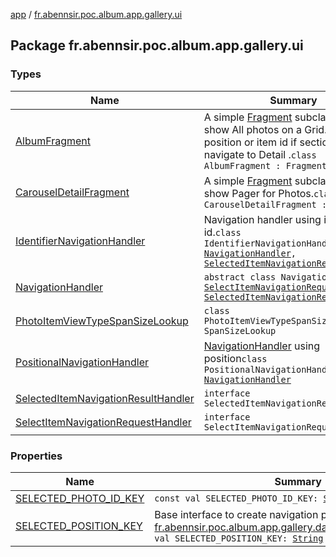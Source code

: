 [app](../index.md) / [fr.abennsir.poc.album.app.gallery.ui](./index.md)

## Package fr.abennsir.poc.album.app.gallery.ui

### Types

| Name | Summary |
|---|---|
| [AlbumFragment](-album-fragment/index.md) | A simple [Fragment](#) subclass used to show All photos on a Grid. It use position or item id if sectioned to navigate to Detail .`class AlbumFragment : Fragment` |
| [CarouselDetailFragment](-carousel-detail-fragment/index.md) | A simple [Fragment](#) subclass ssed to show Pager for Photos.`class CarouselDetailFragment : Fragment` |
| [IdentifierNavigationHandler](-identifier-navigation-handler/index.md) | Navigation handler using item id.`class IdentifierNavigationHandler : `[`NavigationHandler`](-navigation-handler/index.md)`, `[`SelectedItemNavigationResultHandler`](-selected-item-navigation-result-handler/index.md) |
| [NavigationHandler](-navigation-handler/index.md) | `abstract class NavigationHandler : `[`SelectItemNavigationRequestHandler`](-select-item-navigation-request-handler/index.md)`, `[`SelectedItemNavigationResultHandler`](-selected-item-navigation-result-handler/index.md) |
| [PhotoItemViewTypeSpanSizeLookup](-photo-item-view-type-span-size-lookup/index.md) | `class PhotoItemViewTypeSpanSizeLookup : SpanSizeLookup` |
| [PositionalNavigationHandler](-positional-navigation-handler/index.md) | [NavigationHandler](-navigation-handler/index.md) using position`class PositionalNavigationHandler : `[`NavigationHandler`](-navigation-handler/index.md) |
| [SelectedItemNavigationResultHandler](-selected-item-navigation-result-handler/index.md) | `interface SelectedItemNavigationResultHandler` |
| [SelectItemNavigationRequestHandler](-select-item-navigation-request-handler/index.md) | `interface SelectItemNavigationRequestHandler` |

### Properties

| Name | Summary |
|---|---|
| [SELECTED_PHOTO_ID_KEY](-s-e-l-e-c-t-e-d_-p-h-o-t-o_-i-d_-k-e-y.md) | `const val SELECTED_PHOTO_ID_KEY: `[`String`](https://kotlinlang.org/api/latest/jvm/stdlib/kotlin/-string/index.html) |
| [SELECTED_POSITION_KEY](-s-e-l-e-c-t-e-d_-p-o-s-i-t-i-o-n_-k-e-y.md) | Base interface to create navigation parameter for [fr.abennsir.poc.album.app.gallery.data.NavigationMode](../fr.abennsir.poc.album.app.gallery.data/-navigation-mode/index.md)`const val SELECTED_POSITION_KEY: `[`String`](https://kotlinlang.org/api/latest/jvm/stdlib/kotlin/-string/index.html) |
